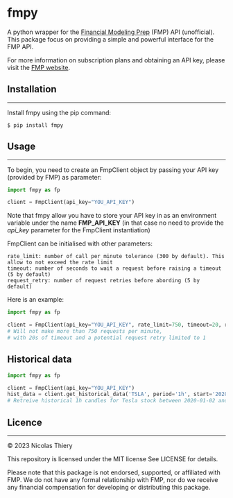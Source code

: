 # fmpy
A python wrapper for the [Financial Modeling Prep](https://site.financialmodelingprep.com/) (FMP) API (unofficial). This package focus on providing a simple
and powerful interface for the FMP API. 

For more information on subscription plans and obtaining an API key, please visit the [FMP website](https://site.financialmodelingprep.com/developer/docs/pricing/).

## Installation
***
Install fmpy using the pip command:
```
$ pip install fmpy
```

## Usage
***
To begin, you need to create an FmpClient object by passing your API key (provided by FMP) as parameter:
```python
import fmpy as fp

client = FmpClient(api_key="YOU_API_KEY")
```

Note that fmpy allow you have to store your API key in as an environment variable under the name 
**FMP_API_KEY** (in that case no need to provide the *api_key* parameter for the FmpClient instantiation)

FmpClient can be initialised with other parameters:

    rate_limit: number of call per minute tolerance (300 by default). This allow to not exceed the rate limit
    timeout: number of seconds to wait a request before raising a timeout (5 by default)
    request_retry: number of request retries before abording (5 by default)

Here is an example:
```python
import fmpy as fp

client = FmpClient(api_key="YOU_API_KEY", rate_limit=750, timeout=20, request_retry=1)
# Will not make more than 750 requests per minute, 
# with 20s of timeout and a potential request retry limited to 1
```

## Historical data
```python
import fmpy as fp

client = FmpClient(api_key="YOU_API_KEY")
hist_data = client.get_historical_data('TSLA', period='1h', start='2020-01-02', end='2022-06-25')
# Retreive historical 1h candles for Tesla stock between 2020-01-02 and 2022-06-25
```


## Licence
***
© 2023 Nicolas Thiery

This repository is licensed under the MIT license See LICENSE for details.

Please note that this package is not endorsed, supported, or affiliated with FMP.
We do not have any formal relationship with FMP, nor do we receive any financial compensation for developing or distributing this package.

